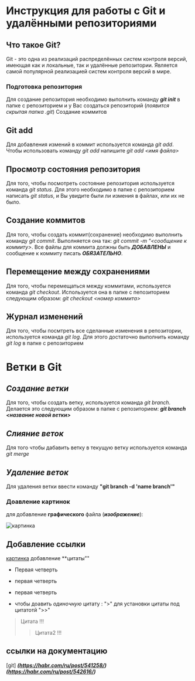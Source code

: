 # Инструкция для работы с Git и удалёнными репозиториями

## Что такое Git?
Git - это одна из реализаций распределённых систем контроля версий, имеющая как и локальные, так и удалённые репозитории. Является самой популярной реализацией систем контроля версий в мире.
### Подготовка репозитория
Для создание репозитория необходимо выполнить команду ***git init***  в папке с репозиторием и у Вас создаться репозиторий (*появится скрытая папка .git*)
Создание коммитов

## Git add
Для добавления измений в коммит используется команда *git add*. Чтобы использовать команду *git add* напишите *git add <имя файла>*

## Просмотр состояния репозитория
Для того, чтобы посмотреть состояние репозитория используется команда *git status*. Для этого необходимо в папке с репозиторием написать *git status*, и Вы увидите были ли измения в файлах, или их не было.

## Создание коммитов
Для того, чтобы создать коммит(сохранение) необходимо выполнить команду *git commit*. Выполняется она так: *git commit -m "<сообщение к коммиту>*. Все файлы для коммита должны быть ***ДОБАВЛЕНЫ*** и сообщение к коммиту писать ***ОБЯЗАТЕЛЬНО***.

## Перемещение между сохранениями
Для того, чтобы перемещаться между коммитами, используется команда *git checkout*. Используется она в папке с пепозиторием следующим образом: *git checkout <номер коммита>*

## Журнал изменений
Для того, чтобы посмтреть все сделанные изменения в репозитории, используется команда *git log*. Для этого достаточно выполнить команду *git log* в папке с репозиторием

# Ветки в Git

## *Создание ветки*

Для того, чтобы создать ветку, используется команда *git branch*. Делается это следующим образом в папке с репозиторием: ***git branch <название новой ветки>***

## *Слияние веток*

Для того чтобы дабавить ветку в текущую ветку используется команда *git merge <name branch>*

## *Удаление веток*
Для удаления ветки ввести команду **"git branch -d 'name branch'"**
###  Доавление картинок
для добавление **графического** файла (***изображение***):

![картинка](https://www.skk-it.ru/content/images/1_sentjabrja.jpg)
## Добавление **ссылки** 
[картинка](https://www.skk-it.ru/content/images/1_sentjabrja.jpg)
добавление **цитаты""
* Первая четверть
- первая четверть 
+ первая четверть 
* чтобы доавить *одиночную* цитату : ">" для установки цитаты под цитатотй ">>"
> Цитата !!!
>> Цитата2 !!!
## ссылки на документацию 
[git]  ***(https://habr.com/ru/post/541258/)*** ***(https://habr.com/ru/post/542616/)***


